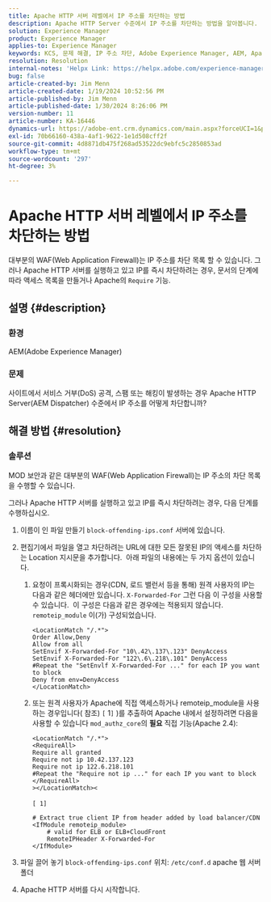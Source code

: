 ```yaml
---
title: Apache HTTP 서버 레벨에서 IP 주소를 차단하는 방법
description: Apache HTTP Server 수준에서 IP 주소를 차단하는 방법을 알아봅니다.
solution: Experience Manager
product: Experience Manager
applies-to: Experience Manager
keywords: KCS, 문제 해결, IP 주소 차단, Adobe Experience Manager, AEM, Apache HTTP 서버 수준, DoS 공격, WAF, Web Application Firewall, AEM Dispatcher, 기능 필요
resolution: Resolution
internal-notes: 'Helpx Link: https://helpx.adobe.com/experience-manager/kb/block-ips-apache-http-server.html#remoteip_module'
bug: false
article-created-by: Jim Menn
article-created-date: 1/19/2024 10:52:56 PM
article-published-by: Jim Menn
article-published-date: 1/30/2024 8:26:06 PM
version-number: 11
article-number: KA-16446
dynamics-url: https://adobe-ent.crm.dynamics.com/main.aspx?forceUCI=1&pagetype=entityrecord&etn=knowledgearticle&id=d68cc17a-1db7-ee11-a569-6045bd006268
exl-id: 70b66160-438a-4af1-9622-1e1d508cff2f
source-git-commit: 4d8871db475f268ad53522dc9ebfc5c2850853ad
workflow-type: tm+mt
source-wordcount: '297'
ht-degree: 3%

---
```


# Apache HTTP 서버 레벨에서 IP 주소를 차단하는 방법


대부분의 WAF(Web Application Firewall)는 IP 주소를 차단 목록 할 수 있습니다. 그러나 Apache HTTP 서버를 실행하고 있고 IP를 즉시 차단하려는 경우, 문서의 단계에 따라 액세스 목록을 만들거나 Apache의 `Require` 기능.

## 설명 {#description}


### 환경

AEM(Adobe Experience Manager)

### 문제

사이트에서 서비스 거부(DoS) 공격, 스팸 또는 해킹이 발생하는 경우 Apache HTTP Server(AEM Dispatcher) 수준에서 IP 주소를 어떻게 차단합니까?


## 해결 방법 {#resolution}


### 솔루션

MOD 보안과 같은 대부분의 WAF(Web Application Firewall)는 IP 주소의 차단 목록을 수행할 수 있습니다.

그러나 Apache HTTP 서버를 실행하고 있고 IP를 즉시 차단하려는 경우, 다음 단계를 수행하십시오.

1. 이름이 인 파일 만들기 `block-offending-ips.conf` 서버에 있습니다.
2. 편집기에서 파일을 열고 차단하려는 URL에 대한 모든 잘못된 IP의 액세스를 차단하는 Location 지시문을 추가합니다.  아래 파일의 내용에는 두 가지 옵션이 있습니다.

   1. 요청이 프록시화되는 경우(CDN, 로드 밸런서 등을 통해) 원격 사용자의 IP는 다음과 같은 헤더에만 있습니다. `X-Forwarded-For` 그런 다음 이 구성을 사용할 수 있습니다.  이 구성은 다음과 같은 경우에는 적용되지 않습니다. `remoteip_module` 이(가) 구성되었습니다. 

      ```
      <LocationMatch "/.*">
      Order Allow,Deny
      Allow from all
      SetEnvif X-Forwarded-For "10\.42\.137\.123" DenyAccess
      SetEnvif X-Forwarded-For "122\.6\.218\.101" DenyAccess
      #Repeat the "SetEnvlf X-Forwarded-For ..." for each IP you want to block
      Deny from env=DenyAccess
      </LocationMatch>
      ```


   2. 또는 원격 사용자가 Apache에 직접 액세스하거나 remoteip_module을 사용하는 경우입니다( 참조) `[` 1`]` )를 추출하여 Apache 내에서 설정하려면 다음을 사용할 수 있습니다 `mod_authz_core`의 <b>필요</b> 직접 기능(Apache 2.4):

      ```
      <LocationMatch "/.*">
      <RequireAll>
      Require all granted
      Require not ip 10.42.137.123
      Require not ip 122.6.218.101
      #Repeat the "Require not ip ..." for each IP you want to block
      </RequireAll>
      ></LocationMatch><
      ```



      `[ 1]`
 <br>

      ```
      # Extract true client IP from header added by load balancer/CDN
      <IfModule remoteip_module>
          # valid for ELB or ELB+CloudFront
          RemoteIPHeader X-Forwarded-For
      </IfModule>
      ```


3. 파일 끌어 놓기 `block-offending-ips.conf` 위치: `/etc/conf.d` apache 웹 서버 폴더
4. Apache HTTP 서버를 다시 시작합니다.

